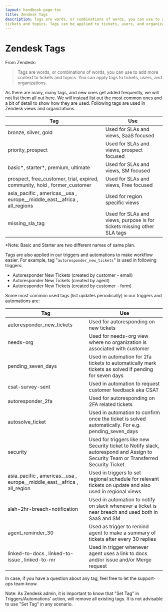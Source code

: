 ```yaml
---
layout: handbook-page-toc
title: Zendesk Tags
description: Tags are words, or combinations of words, you can use to add more context to
tickets and topics. Tags can be applied to tickets, users, and organizations.
---
```


# Zendesk Tags

From Zendesk:

> Tags are words, or combinations of words, you can use to add more context to
> tickets and topics. You can apply tags to tickets, users, and organizations.

As there are many, many tags, and new ones get added frequently, we will not
list them all out here. We will instead list out the most common ones and a bit
of detail to show how they are used. Following tags are used in Zendesk views and organizations.

| Tag | Use |
|-----|-----|
| bronze, silver, gold | Used for SLAs and views, SaaS focused |
| priority_prospect | Used for SLAs and views, prospect focused |
| basic*, starter*, premium, ultimate | Used for SLAs and views, SM focused |
| prospect, free_customer, trial, expired, community, hold , former_customer| Used for SLAs and views, Free focused |
| asia_pacific , americas__usa , europe__middle_east__africa , all_regions | Used for region specific views |
| missing_sla_tag | Used for SLAs and views, purpose is for tickets missing other SLA tags |

*Note: Basic and Starter are two different names of same plan.

Tags are also applied in our triggers and automations to make workflow easier. For example,
tag "`autoresponder_new_tickets`" is used in following triggers:
- Autoresponder New Tickets (created by customer - email)
- Autoresponder New Tickets (created by agent)
- Autoresponder New Tickets (created by customer - form)

Some most common used tags (list updates periodically) in our triggers and automations are:

 Tag | Use |
|-----|-----|
| autoresponder_new_tickets | Used for autoresponding on new tickets |
| needs-org | Used for needs-org view where no organization is associated with customer |
| pending_seven_days | Used in automation for 2fa tickets to automatically mark tickets as solved if pending for seven days |
| csat-survey-sent | Used in automation to request customer feedback aka CSAT |
| autoresponder_2fa | Used for autoresponding on 2FA related tickets |
| autosolve_ticket | Used in automation to confirm once the ticket is solved automatically. For e.g. pending_seven_days |
| security | Used for triggers like new Security ticket to Notify slack, autorespond and Assign to Security Team or Transferred Security Ticket |
| asia_pacific , americas__usa , europe__middle_east__africa , all_region | Used in triggers to set regional schedule for relevant tickets on update and also used in regional views|
| slah-2hr-breach-notification | Used in automation to notify on slack whenever a ticket is near breach and used both in SaaS and SM |
| agent_reminder_30 | Used as trigger to remind agent to make a summary of tickets after every 30 replies |
| linked-to-docs , linked-to-issue , linked-to-mr  | Used in trigger whenever agent uses a link to docs and/or issue and/or Merge request |

In case, if you have a question about any tag, feel free to let the support-ops team know.

Note: As Zendesk admin, it is important to know that "Set Tag" in Triggers/Automations' action, will remove all existing tags. It is not advisable to use "Set Tag" in any scenario. 
